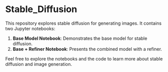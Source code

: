 # Stable_Diffusion

This repository explores stable diffusion for generating images. It contains two Jupyter notebooks:

1. **Base Model Notebook**: Demonstrates the base model for stable diffusion.
2. **Base + Refiner Notebook**: Presents the combined model with a refiner.

Feel free to explore the notebooks and the code to learn more about stable diffusion and image generation.

